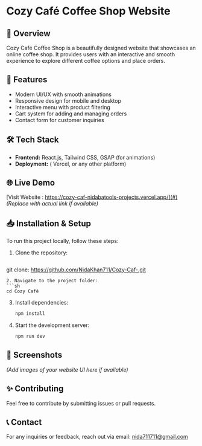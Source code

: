 # Cozy Café Coffee Shop Website

## 🌟 Overview
Cozy Café Coffee Shop is a beautifully designed website that showcases an online coffee shop. It provides users with an interactive and smooth experience to explore different coffee options and place orders.

## 🚀 Features
- Modern UI/UX with smooth animations
- Responsive design for mobile and desktop
- Interactive menu with product filtering
- Cart system for adding and managing orders
- Contact form for customer inquiries

## 🛠 Tech Stack
- **Frontend:** React.js, Tailwind CSS, GSAP (for animations)
- **Deployment:** ( Vercel, or any other platform)

## 🌐 Live Demo
[Visit Website  : https://cozy-caf-nidabatools-projects.vercel.app/](#) *(Replace with actual link if available)*

## 📥 Installation & Setup
To run this project locally, follow these steps:

1. Clone the repository:
   ```sh
  git clone: https://github.com/NidaKhan711/Cozy-Caf-.git
   ```
2. Navigate to the project folder:
   ```sh
   cd Cozy Café
   ```
3. Install dependencies:
   ```sh
   npm install
   ```
4. Start the development server:
   ```sh
   npm run dev
   ```

## 📸 Screenshots
*(Add images of your website UI here if available)*

## ✨ Contributing
Feel free to contribute by submitting issues or pull requests.

## 📞 Contact
For any inquiries or feedback, reach out via email: nida711711@gmail.com
